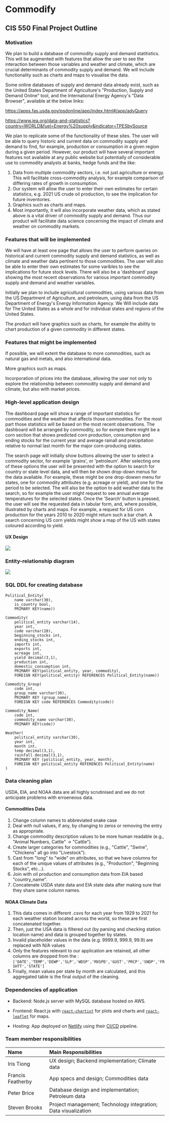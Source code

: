 # Commodify

## CIS 550 Final Project Outline

### Motivation

We plan to build a database of commodity supply and demand statitistics. This will be augmented with features that allow the user to see the interaction between those variables and weather and climate, which are crucial determinants of commodity supply and demand. We will include functionality such as charts and maps to visualise the data.

Some online databases of supply and demand data already exist, such as the United States Department of Agriculture's "Production, Supply and Demand Online" tool, and the International Energy Agency's "Data Browser", available at the below links:

https://apps.fas.usda.gov/psdonline/app/index.html#/app/advQuery

https://www.iea.org/data-and-statistics?country=WORLD&fuel=Energy%20supply&indicator=TPESbySource

We plan to replicate some of the functionality of these sites. The user will be able to query historic and current data on commodity supply and demand to find, for example, production or consumption in a given region during a given period. However, our product will have several important features not available at any public website but potentially of considerable use to commodity analysts at banks, hedge funds and the like:

1. Data from multiple commodity sectors, i.e. not just agriculture or energy. This will facilitate cross-commodity analysis, for example comparison of differing rates of growth in consumption.
2. Our system will allow the user to enter their own estimates for certain statistics, e.g. 2021 US crude oil production, to see the implication for future inventories.
3. Graphics such as charts and maps.
4. Most importantly, it will also incorporate weather data, which as stated above is a vital driver of commodity supply and demand. Thus our product will facilitate data science concerning the impact of climate and weather on commodity markets.

### Features that will be implemented

We will have at least one page that allows the user to perform queries on historical and current commodity supply and demand statistics, as well as climate and weather data pertinent to those commodities. The user will also be able to enter their own estimates for some varibles to see the implications for future stock levels. There will also be a 'dashboard' page showing the most recent observations for various important commodity supply and demand and weather variables.

Initially we plan to include agricultural commodities, using various data from the US Department of Agriculture, and petroleum, using data from the US Department of Energy's Energy Information Agency. We Will include data for The United States as a whole and for individual states and regions of the United States.

The product will have graphics such as charts, for example the ability to chart production of a given commodity in different states.

### Features that might be implemented

If possible, we will extent the database to more commodities, such as natural gas and metals, and also international data.

More graphics such as maps.

Incorporation of prices into the database, allowing the user not only to explore the relationship between commodity supply and demand and climate, but also with market prices.

### High-level application design
The dashboard page will show a range of important statistics for commodities and the weather that affects those commodities. For the most part those statistics will be based on the most recent observations. The dashboard will be arranged by commodity, so for exmple there might be a corn section that shows predicted corn production, consumption and ending stocks for the current year and average rainall and precipitation relative to normal last month for the major corn-producing states.

The search page will initially show buttons allowing the user to select a commodity sector, for example 'grains', or 'petroleum'. After selecting one of these options the user will be presented with the option to search for country or state level data, and will then be shown drop-down menus for the data available. For example, these might be one drop-dowwn menu for states, one for commodity attributes (e.g. acreage or yield), and one for the period to be selected. The will also be the option to add weather data to the search, so for example the user might request to see annual average temperatures for the selected states. Once the 'Search' button is pressed, the user will see the requested data in tabular form, and, where possible, illustrated by charts and maps. For example, a request for US corn production for the years 2010 to 2020 might return such a bar chart. A search concerning US corn yields might show a map of the US with states coloured according to yield.

#### UX Design

![](commodify_mockup_dashboard.png)

### Entity-relationship diagram

![](CommodifyERD.png)

### SQL DDL for creating database
```
Political_Entity(
    name varchar(30),
    is_country bool,
    PRIMARY KEY(name))

Commodity(
    political_entity varchar(14),
    year int,
    code varchar(20),
    beginning_stocks int,
    ending_stocks int,
    imports int,
    exports int,
    acreage int,
    yield decimal(3,1),
    production int,
    domestic_consumption int,
    PRIMARY KEY(political_entity, year, commodity),
    FOREIGN KEY(political_entity) REFERENCES Political_Entity(name))

Commodity_Group(
    code int,
    group_name varchar(30),
    PRIMARY KEY (group_name),
    FOREIGN KEY code REFERENCES Commodity(code))

Commodity_Name(
    code int,
    commodity_name varchar(30),
    PRIMARY KEY(code))

Weather(
    political_entity varchar(30),
    year int,
    month int,
    temp decimal(3,1),
    rainfall decimal(3,1),
    PRIMARY KEY (political_entity, year, month),
    FOREIGN KEY political_entity REFERENCES Political_Entity(name)
)
```
### Data cleaning plan

USDA, EIA, and NOAA data are all highly scrutinised and we do not anticipate problems with erroeneous data.

#### Commodities Data

1. Change column names to abbreviated snake case
2. Deal with null values, if any, by changing to zeros or removing the entry as appropriate.
3. Change commodity description values to be more human readable (e.g., "Animal Numbers, Cattle" -> "Cattle").
4. Create larger categories for commodities (e.g., "Cattle", "Swine", "Chickens" all go into "Livestock").
5. Cast from "long" to "wide" on attributes, so that we have columns for each of the unique values of attributes (e.g., "Production", "Beginning Stocks", etc...). 
6. Join with oil production and consumption data from EIA based "country_name".
7. Concatenate USDA state data and EIA state data after making sure that they share same column names.

#### NOAA Climate Data

1. This data comes in different .csvs for each year from 1929 to 2021 for each weather station located across the world, so these are first concatenated together.
2. Then, just the USA data is filtered out (by parsing and checking station location name) and data is grouped together by states.
3. Invalid placeholder values in the data (e.g. 9999.9, 999.9, 99.9) are replaced with N/A values
4. Only the features relevant to our application are retained, all other columns are dropped from the : 
    `['DATE','TEMP','DEWP','SLP','WDSP','MXSPD','GUST','PRCP','SNDP','FRSHTT','STATE']`
4. Finally, mean values per state by month are calculated, and this aggregated table is the final output of the cleaning.

### Dependencies of application

- Backend: Node.js server with MySQL database hosted on AWS.

- Frontend: React.js with [`react-chartist`](https://gionkunz.github.io/chartist-js/) for plots and charts and [`react-leaflet`](https://react-leaflet.js.org/) for maps.

- Hosting: App deployed on [Netlify](https://netlify.com) using their [CI/CD](https://en.wikipedia.org/wiki/CI/CD) pipeline.

### Team member responsibilities

|       Name       | Main Responsibilities                       |
|:-----------------|:--------------------------------------------|
|Iris Tiong        |UX design; Backend implementation; Climate data     |
|Francis Featherby |App specs and design; Commodities data       |
|Peter Brice       |Database design and implementation; Petroleum data      |
|Steven Brooks     |Project management; Technology integration; Data visualization  |

